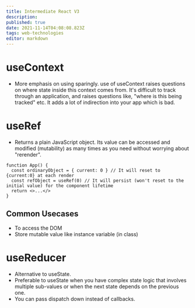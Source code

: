 ```yaml
---
title: Intermediate React V3
description: 
published: true
date: 2021-11-14T04:08:08.823Z
tags: web-technologies
editor: markdown
---
```


# useContext
* More emphasis on using sparingly. use of useContext raises questions on where state inside this context comes from. It's difficult to track through an application, and raises questions like, "where is this being tracked" etc. It adds a lot of indirection into your app which is bad. 

# useRef
* Returns a plain JavaScript object. Its value can be accessed and modified (mutability) as many times as you need without worrying about "rerender".
```
function App() {
  const ordinaryObject = { current: 0 } // It will reset to {current:0} at each render
  const refObject = useRef(0) // It will persist (won't reset to the initial value) for the component lifetime
  return <>...</>
}
```
## Common Usecases
* To access the DOM
* Store mutable value like instance variable (in class)

# useReducer
* Alternative to useState. 
* Preferable to useState when you have complex state logic that involves multiple sub-values or when the next state depends on the previous one. 
* You can pass dispatch down instead of callbacks.

